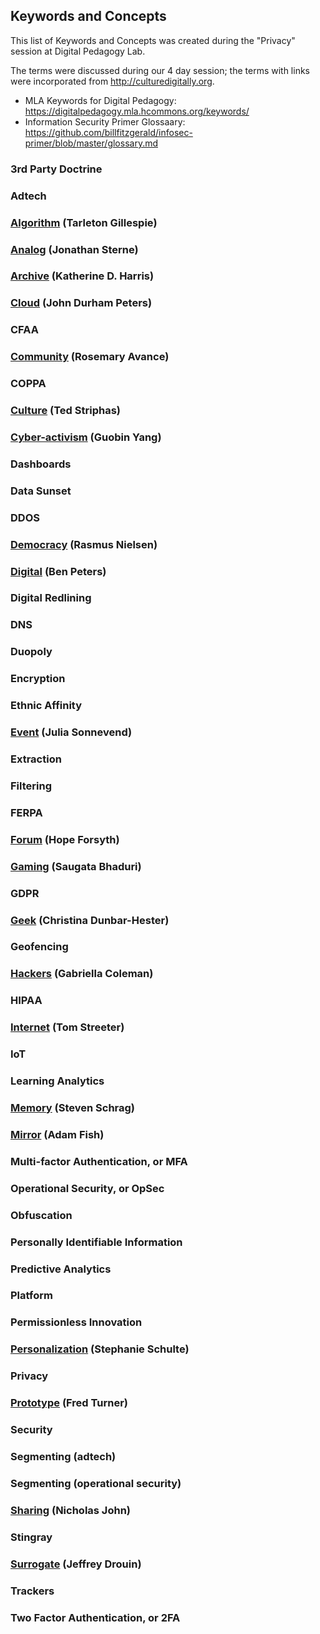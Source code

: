 ## Keywords and Concepts

This list of Keywords and Concepts was created during the "Privacy" session at Digital Pedagogy Lab. 

The terms were discussed during our 4 day session; the terms with links were incorporated from http://culturedigitally.org.

* MLA Keywords for Digital Pedagogy: https://digitalpedagogy.mla.hcommons.org/keywords/
* Information Security Primer Glossaary: https://github.com/billfitzgerald/infosec-primer/blob/master/glossary.md

### 3rd Party Doctrine

### Adtech

### <a title="Algorithm [draft]" href="http://culturedigitally.org/2014/06/algorithm-draft-digitalkeyword/">Algorithm</a> (Tarleton Gillespie)

### <a title="Analog [draft]" href="http://culturedigitally.org/2014/05/analog-draftdigitalkeywords/">Analog</a> (Jonathan Sterne)

### <a title="Archive [draft]" href="http://culturedigitally.org/2014/09/archive-draft-digitalkeywords/">Archive</a> (Katherine D. Harris)

### <a title="Cloud [draft]" href="http://culturedigitally.org/2014/06/cloud-draft-digitalkeywords/">Cloud</a> (John Durham Peters)

### CFAA

### <a title="Community [draft]" href="http://culturedigitally.org/2014/07/community-draft-digitalkeywords/">Community</a> (Rosemary Avance)

### COPPA

### <a href="http://culturedigitally.org/2014/05/culture-draft-digitalkeywords/">Culture</a> (Ted Striphas)

### <a title="Cyber-activism [draft]" href="http://culturedigitally.org/2014/06/cyber-activism-draft-digitalkeywords/">Cyber-activism</a> (Guobin Yang)

### Dashboards

### Data Sunset

### DDOS

### <a title="Democracy [draft]" href="http://culturedigitally.org/2014/05/democracy-draft-digitalkeywords/">Democracy</a> (Rasmus Nielsen)

### <a title="Digital [draft]" href="http://culturedigitally.org/2014/05/digital-draftdigitalkeywords/">Digital</a> (Ben Peters)

### Digital Redlining

### DNS

### Duopoly

### Encryption

### Ethnic Affinity

### <a title="Event [draft]" href="http://culturedigitally.org/2014/06/event-draft-digitalkeyword/">Event</a> (Julia Sonnevend)

### Extraction

### Filtering

### FERPA

### <a title="Forum [draft]" href="http://culturedigitally.org/2014/05/forum-draft-digitalkeywords/">Forum</a> (Hope Forsyth)

### <a title="Gaming [draft]" href="http://culturedigitally.org/2014/06/gaming-draft-digitalkeywords/">Gaming</a> (Saugata Bhaduri)

### GDPR

### <a title="Geek [draft]" href="http://culturedigitally.org/2014/05/geek-draftdigitalkeywords/">Geek</a> (Christina Dunbar-Hester)

### Geofencing

### <a title="Hackers" href="http://culturedigitally.org/2014/10/hackers-draft-digitalkeywords/">Hackers</a> (Gabriella Coleman)

### HIPAA

### <a title="Internet [draft]" href="http://culturedigitally.org/2014/09/internet-draft-digitalkeywords/">Internet</a> (Tom Streeter)

### IoT

### Learning Analytics

### <a href="http://culturedigitally.org/2014/06/memory-draft-digitalkeywords/">Memory</a> (Steven Schrag)

### <a href="http://culturedigitally.org/2014/07/mirror-draft-digitalkeywords/">Mirror</a> (Adam Fish)

### Multi-factor Authentication, or MFA

### Operational Security, or OpSec

### Obfuscation

### Personally Identifiable Information

### Predictive Analytics

### Platform

### Permissionless Innovation

### <a title="Personalization [draft]" href="http://culturedigitally.org/2014/05/personalization/">Personalization</a> (Stephanie Schulte)

### Privacy

### <a title="Prototype [draft]" href="http://culturedigitally.org/2014/06/prototype-draft-digitalkeyword/">Prototype</a> (Fred Turner)

### Security

### Segmenting (adtech)

### Segmenting (operational security)

### <a title="Sharing [draft]" href="http://culturedigitally.org/2014/05/sharing-draft-digitalkeywords/">Sharing</a> (Nicholas John)

### Stingray

### <a title="Surrogate [draft]" href="http://culturedigitally.org/2014/09/surrogate-draft-digitalkeywords/">Surrogate</a> (Jeffrey Drouin)

### Trackers

### Two Factor Authentication, or 2FA

